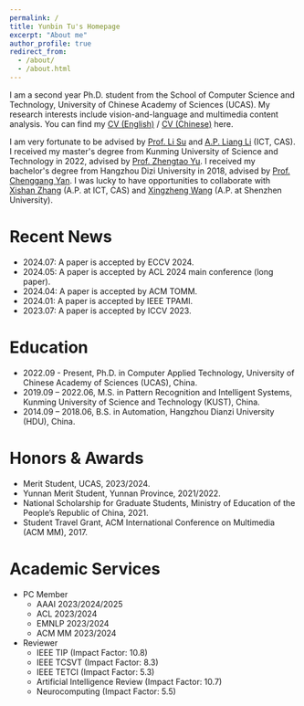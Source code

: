 ```yaml
---
permalink: /
title: Yunbin Tu's Homepage
excerpt: "About me"
author_profile: true
redirect_from: 
  - /about/
  - /about.html
---
```


I am a second year Ph.D. student from the School of Computer Science and Technology, University of Chinese Academy of Sciences (UCAS). My research interests include vision-and-language and multimedia content analysis. You can find my [CV (English)](/assets/yunbin_cv.pdf) / [CV (Chinese)](/assets/涂云斌简历.pdf) here.


I am very fortunate to be advised by [Prof. Li Su](https://people.ucas.ac.cn/~suli) and [A.P. Liang Li](https://vipl.ict.ac.cn/people/lliang/) (ICT, CAS). I received my master's degree from Kunming University of Science and Technology in 2022, advised by [Prof. Zhengtao Yu](https://xzy.kmust.edu.cn/info/1159/1311.htm). I received my bachelor's degree from Hangzhou Dizi University in 2018, advised by [Prof. Chenggang Yan](https://auto.hdu.edu.cn/2019/0621/c3803a96028/page.htm). I was lucky to have opportunities to collaborate with [Xishan Zhang](http://www.ict.cas.cn/sourcedb_ict_cas/cn/jssrck/202003/t20200310_5509322.html)  (A.P. at ICT, CAS) and [Xingzheng Wang](https://cmce.szu.edu.cn/info/1429/3786.htm)  (A.P. at Shenzhen University).  


Recent News
======
- 2024.07: A paper is accepted by ECCV 2024.
- 2024.05: A paper is accepted by ACL 2024 main conference (long paper).
- 2024.04: A paper is accepted by ACM TOMM.
- 2024.01: A paper is accepted by IEEE TPAMI.
- 2023.07: A paper is accepted by ICCV 2023.


Education
======
- 2022.09 - Present, Ph.D. in Computer Applied Technology, University of Chinese Academy of Sciences (UCAS), China.
- 2019.09 – 2022.06, M.S. in Pattern Recognition and Intelligent Systems, Kunming University of Science and Technology (KUST), China.
- 2014.09 – 2018.06, B.S. in Automation, Hangzhou Dianzi University (HDU), China.

Honors & Awards
======
-  Merit Student, UCAS, 2023/2024.
-  Yunnan Merit Student, Yunnan Province, 2021/2022.
-  National Scholarship for Graduate Students, Ministry of Education of the People’s Republic of China, 2021.
-  Student Travel Grant, ACM International Conference on Multimedia (ACM MM), 2017.

Academic Services
======
- PC Member
  - AAAI 2023/2024/2025
  - ACL 2023/2024
  - EMNLP 2023/2024
  - ACM MM 2023/2024
- Reviewer
  - IEEE TIP (Impact Factor: 10.8)
  - IEEE TCSVT (Impact Factor: 8.3)
  - IEEE TETCI (Impact Factor: 5.3)
  - Artificial Intelligence Review (Impact Factor: 10.7)
  - Neurocomputing (Impact Factor: 5.5)

